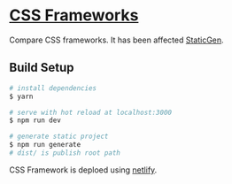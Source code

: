 # [CSS Frameworks](https://css-frameworks.unsweets.net/)

Compare CSS frameworks. It has been affected [StaticGen](https://www.staticgen.com/).

## Build Setup

``` bash
# install dependencies
$ yarn

# serve with hot reload at localhost:3000
$ npm run dev

# generate static project
$ npm run generate
# dist/ is publish root path
```

CSS Framework is deploed using [netlify](https://netlify.com/).
